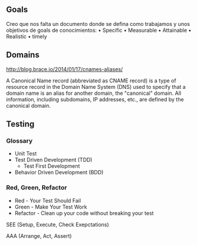 ## Goals

Creo que nos falta un documento donde se defina como trabajamos y unos objetivos de goals de conocimientos:
•	Specific
•	Measurable
•	Attainable
•	Realistic 
•	timely

## Domains

http://blog.brace.io/2014/01/17/cnames-aliases/

A Canonical Name record (abbreviated as CNAME record) is a type of resource record in the Domain Name System (DNS) used to specify that a domain name is an alias for another domain, the "canonical" domain. All information, including subdomains, IP addresses, etc., are defined by the canonical domain.

## Testing

### Glossary

+ Unit Test
+ Test Driven Development (TDD)
    * Test First Development
+ Behavior Driven Development (BDD)

### Red, Green, Refactor

+ Red - Your Test Should Fail
+ Green - Make Your Test Work
+ Refactor - Clean up your code without breaking your test

SEE (Setup, Execute, Check Exepctations)

AAA (Arrange, Act, Assert)
